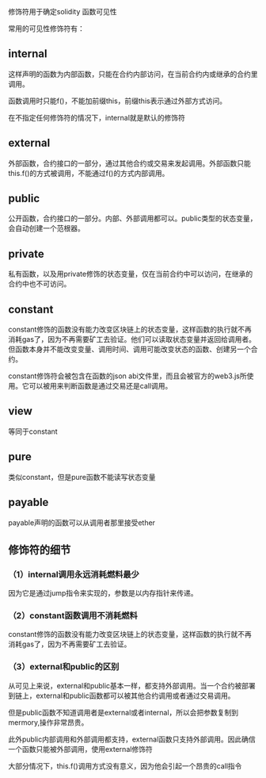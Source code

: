 修饰符用于确定solidity 函数可见性

常用的可见性修饰符有：

## internal

这样声明的函数为内部函数，只能在合约内部访问，在当前合约内或继承的合约里调用。

函数调用时只能f()，不能加前缀this，前缀this表示通过外部方式访问。

在不指定任何修饰符的情况下，internal就是默认的修饰符



## external

外部函数，合约接口的一部分，通过其他合约或交易来发起调用。外部函数只能this.f()的方式被调用，不能通过f()的方式内部调用。



## public

公开函数，合约接口的一部分。内部、外部调用都可以。public类型的状态变量，会自动创建一个范根器。



## private

私有函数，以及用private修饰的状态变量，仅在当前合约中可以访问，在继承的合约中也不可访问。



## constant

constant修饰的函数没有能力改变区块链上的状态变量，这样函数的执行就不再消耗gas了，因为不再需要矿工去验证。他们可以读取状态变量并返回给调用者。但函数本身并不能改变变量、调用时间、调用可能改变状态的函数、创建另一个合约。

constant修饰符会被包含在函数的json abi文件里，而且会被官方的web3.js所使用。它可以被用来判断函数是通过交易还是call调用。



## view

等同于constant



## pure

类似constant，但是pure函数不能读写状态变量



## payable

payable声明的函数可以从调用者那里接受ether





## 修饰符的细节

### （1）internal调用永远消耗燃料最少

因为它是通过jump指令来实现的，参数是以内存指针来传递。



### （2）constant函数调用不消耗燃料

constant修饰的函数没有能力改变区块链上的状态变量，这样函数的执行就不再消耗gas了，因为不再需要矿工去验证。



### （3）external和public的区别

从可见上来说，external和public基本一样，都支持外部调用。当一个合约被部署到链上，external和public函数都可以被其他合约调用或者通过交易调用。

但是public函数不知道调用者是external或者internal，所以会把参数复制到mermory,操作非常昂贵。

此外public内部调用和外部调用都支持，external函数只支持外部调用。因此确信一个函数只能被外部调用，使用external修饰符

大部分情况下，this.f()调用方式没有意义，因为他会引起一个昂贵的call指令



### 





